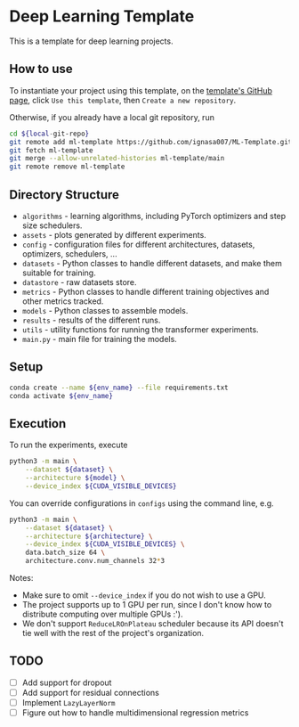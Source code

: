 # Deep Learning Template

This is a template for deep learning projects.

## How to use

To instantiate your project using this template, on the [template's GitHub page](https://github.com/ignasa007/ML-Template.git), click `Use this template`, then `Create a new repository`.

Otherwise, if you already have a local git repository, run
```bash
cd ${local-git-repo}
git remote add ml-template https://github.com/ignasa007/ML-Template.git
git fetch ml-template
git merge --allow-unrelated-histories ml-template/main
git remote remove ml-template
```

## Directory Structure

- `algorithms` - learning algorithms, including PyTorch optimizers and step size schedulers.
- `assets` - plots generated by different experiments.
- `config` - configuration files for different architectures, datasets, optimizers, schedulers, ...
- `datasets` - Python classes to handle different datasets, and make them suitable for training.
- `datastore` - raw datasets store.
- `metrics` - Python classes to handle different training objectives and other metrics tracked.
- `models` - Python classes to assemble models.
- `results` - results of the different runs.
- `utils` - utility functions for running the transformer experiments.
- `main.py` - main file for training the models.

## Setup

```bash
conda create --name ${env_name} --file requirements.txt
conda activate ${env_name}
```

## Execution

To run the experiments, execute
```bash
python3 -m main \
    --dataset ${dataset} \
    --architecture ${model} \
    --device_index ${CUDA_VISIBLE_DEVICES}
```
You can override configurations in `configs` using the command line, e.g.
```bash
python3 -m main \
    --dataset ${dataset} \
    --architecture ${architecture} \
    --device_index ${CUDA_VISIBLE_DEVICES} \
    data.batch_size 64 \
    architecture.conv.num_channels 32*3
```

Notes:
- Make sure to omit `--device_index` if you do not wish to use a GPU.
- The project supports up to 1 GPU per run, since I don't know how to distribute computing over multiple GPUs :').
- We don't support `ReduceLROnPlateau` scheduler because its API doesn't tie well with the rest of the project's organization.

## TODO

- [ ] Add support for dropout
- [ ] Add support for residual connections
- [ ] Implement `LazyLayerNorm`
- [ ] Figure out how to handle multidimensional regression metrics